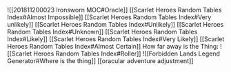 ![[201811200023 Ironsworn MOC#Oracle]]
[[Scarlet Heroes Random Tables Index#Almost Impossible]]
[[Scarlet Heroes Random Tables Index#Very unlikely]]
[[Scarlet Heroes Random Tables Index#Unlikely]]
[[Scarlet Heroes Random Tables Index#Unknown]]
[[Scarlet Heroes Random Tables Index#Likely]]
[[Scarlet Heroes Random Tables Index#Very Likely]]
[[Scarlet Heroes Random Tables Index#Almost Certain]]
How far away is the Thing:
![[Scarlet Heroes Random Tables Index#Roller]]
![[Forbidden Lands Legend Generator#Where is the thing]]
[[oracular adventure adjustment]]